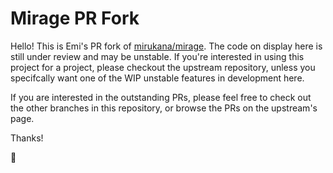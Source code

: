 # Mirage PR Fork #

Hello! This is Emi's PR fork of [mirukana/mirage][1]. The code on display here is
still under review and may be unstable.  If you're interested in using this
project for a project, please checkout the upstream repository, unless you
specifcally want one of the WIP unstable features in development here.

If you are interested in the outstanding PRs, please feel free to  check out the
other branches in this repository, or browse the PRs on the upstream's page.

Thanks!

💜

[1]: https://github.com/mirukana/mirage

